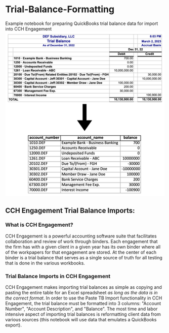 # Trial-Balance-Formatting
Example notebook for preparing QuickBooks trial balance data for import into CCH Engagement
![](images/tb_transform.png)

## CCH Engagement Trial Balance Imports:

### What is CCH Engagement?
CCH Engagement is a powerful accounting software suite that facilitates collaboration and review of work through binders. Each engagement that the firm has with a given client in a given year has its own binder where all of the workpapers for that engagement are stored. At the center of each binder is a trial balance that serves as a single source of truth for all testing that is done in the various workbooks.

### Trial Balance Imports in CCH Engagement
CCH Engagement makes importing trial balances as simple as copying and pasting the entire table for an Excel spreadsheet *as long as the data is in the correct format*. In order to use the Paste TB Import functionality in CCH Engagement, the trial balance must be formatted into 3 columns: "Account Number", "Account Description", and "Balance". The most time and labor intensive aspect of importing trial balances is reformatting client data from various sources (this notebook will use data that emulates a QuickBooks export).

### 
